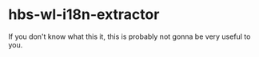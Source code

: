 # hbs-wl-i18n-extractor

If you don't know what this it, this is probably not gonna be very useful to you.
